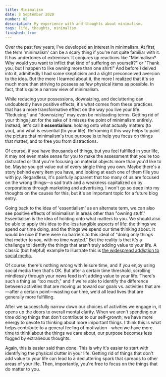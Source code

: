 ```yaml
---
title: Minimalism
date: 8 September 2020
number: 02
description: My experience with and thoughts about minimalism.
tags: life, thoughts, minimalism
finished: true
---
```


Over the past few years, I've developed an interest in minimalism. At first, the term 'minimalism'
can be a scary thing if you're not quite familiar with it. It has undertones of extremism. It conjures up reactions like
"Minimalism? Why would you want to inflict that kind of suffering on yourself?" or "Thank you, but I happen to like owning more than one shirt!"
And before I delved into it, admittedly I had some skepticism and a slight preconceived aversion to the idea. But the more
I learned about it, the more I realized that it's so much more than striving to possess as few physical items as possible. In
fact, that's quite a narrow view of minimalism.

While reducing your possessions, downsizing, and decluttering can undoubtedly have positive effects, it's what comes
from these practices that has a more transformative effect on the way you live your life. "Reducing" and "downsizing"
may even be misleading terms. Getting rid of your things just for the sake of it misses the point of minimalism entirely.
Instead, let's call it **essentialism**: holding onto what actually matters (to you), and what is essential (to your life).
Reframing it this way helps to paint the picture that minimalism's true purpose is to help you focus on things that matter,
and to free you from distractions.

Of course, if you have thousands of things, but you feel fulfilled in your life, it may not even make sense for you to make the assessment that you're too distracted or that you're focusing on material objects more than you'd like to be. Maybe you get value out of every single thing you own. Maybe there's a story behind every item you have, and looking at each one of them fills you with joy. Regardless, it's painfully apparent that too many of us are focused on the wrong things—a sad truth and a weakness capitalized on by corporations through marketing and advertising.
I won't go so deep into my thoughts on the causes for this, but it's an important topic for a future blog entry.

Going back to the idea of 'essentialism' as an alternate term, we can also see positive effects of minimalism in areas other than
"owning stuff." Essentialism is the idea of holding onto what matters to you. We should also be able to apply this idea to
the less tangible aspects of life: the things we spend our time doing, and the things we spend our time thinking about.
It would be nice if there were no barriers to this ideal of "doing only
things that matter to you, with no time wasted." But the reality is that it's a challenge to identify the things that aren't
truly adding value to your life. A classic (but helpful) example to illustrate this is
[the widespread addiction to social media.](https://www.addictioncenter.com/drugs/social-media-addiction/)

Of course, there's nothing wrong with leisure time, and if you enjoy using social media then that's OK. But after a certain time
threshold, scrolling mindlessly through your news feed isn't adding value to your life. There's such a thing as "too much," and
if we're able to identify the difference between activities that are moving us toward our goals vs. activities that are—after
a certain point—wasting our time, we'd all lead lives that are generally more fulfilling.

After we successfully narrow down our choices of activities we engage in, it opens up the doors to overall mental clarity.
When we aren't spending our time doing things that don't contribute to our self-growth, we have more energy to devote
to thinking about more important things. I think this is what helps contribute to a general feeling of motivation—when we
have more time to think about the things we care about, our purpose becomes less fogged by extraneous thoughts.

Again, this is easier said than done. This is why it's easier to start with identifying the physical clutter in your life.
Getting rid of things that don't add value to your life can lead to a decluttering spark that spreads to other areas of your life.
Then, importantly, you're free to focus on the things that do matter to you.
